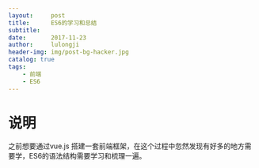```yaml
---
layout:     post
title:      ES6的学习和总结
subtitle:   
date:       2017-11-23
author:     lulongji
header-img: img/post-bg-hacker.jpg
catalog: true
tags:
    - 前端
    - ES6
---
```



# 说明
之前想要通过vue.js 搭建一套前端框架，在这个过程中忽然发现有好多的地方需要学，ES6的语法结构需要学习和梳理一遍。







